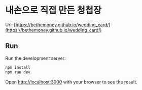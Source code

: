 # 내손으로 직접 만든 청첩장

Url: [https://bethemoney.github.io/wedding_card/](https://bethemoney.github.io/wedding_card/)

## Run

Run the development server:

```bash
npm install
npm run dev
```

Open [http://localhost:3000](http://localhost:3000) with your browser to see the result.

